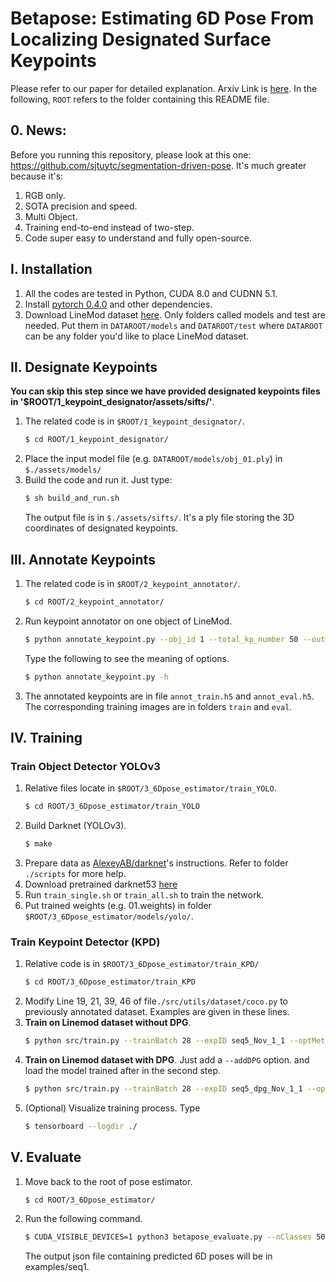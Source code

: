 #	Betapose: Estimating 6D Pose From Localizing Designated Surface Keypoints
Please refer to our paper for detailed explanation. Arxiv Link is [here](https://arxiv.org/abs/1812.01387).
In the following, `ROOT` refers to the folder containing this README file.
## 0. News:
   Before you running this repository, please look at this one: https://github.com/sjtuytc/segmentation-driven-pose.
   It's much greater because it's:
   1. RGB only.
   2. SOTA precision and speed.
   3. Multi Object.
   4. Training end-to-end instead of two-step.
   5. Code super easy to understand and fully open-source.
## Ⅰ. Installation
1. All the codes are tested in Python, CUDA 8.0 and CUDNN 5.1.
2. Install [pytorch 0.4.0](https://github.com/pytorch/pytorch) and other dependencies.
3. Download LineMod dataset [here](http://ptak.felk.cvut.cz/6DB/public/datasets/hinterstoisser/). Only folders called models and test are needed. Put them in `DATAROOT/models` and `DATAROOT/test` where `DATAROOT` can be any folder you'd like to place LineMod dataset.
## Ⅱ. Designate Keypoints
**You can skip this step since we have provided designated keypoints files in '$ROOT/1_keypoint_designator/assets/sifts/'**.
1. The related code is in `$ROOT/1_keypoint_designator/`.
	```bash
	$ cd ROOT/1_keypoint_designator/
    ```
 2. Place the input model file (e.g. `DATAROOT/models/obj_01.ply`) in `$./assets/models/` 
 3. Build the code and run it. Just type:
 	```bash
	$ sh build_and_run.sh
	```
	The output file is in `$./assets/sifts/`. It's a ply file storing the 3D coordinates of designated keypoints.
## Ⅲ. Annotate Keypoints
1. The related code is in `$ROOT/2_keypoint_annotator/`.
	```bash
	$ cd ROOT/2_keypoint_annotator/
	```
2. Run keypoint annotator on one object of LineMod.
	```bash
	$ python annotate_keypoint.py --obj_id 1 --total_kp_number 50 --output_base ROOT/3_6Dpose_estimator/data --sixd_base DATAROOT
	```
	Type the following to see the meaning of options.
	```bash
	$ python annotate_keypoint.py -h
	```	
3. The annotated keypoints are in file `annot_train.h5` and `annot_eval.h5`. The corresponding training images are in folders `train` and `eval`.
## Ⅳ. Training
### Train Object Detector YOLOv3
1. Relative files locate in `$ROOT/3_6Dpose_estimator/train_YOLO`.
	```bash
	$ cd ROOT/3_6Dpose_estimator/train_YOLO
	```
2. Build Darknet (YOLOv3).
	```bash
	$ make
	```	
3. Prepare data as [AlexeyAB/darknet](https://github.com/AlexeyAB/darknet)'s instructions. Refer to folder `./scripts` for more help.
4. Download pretrained darknet53 [here](http://pjreddie.com/media/files/darknet53.conv.74)
5. Run `train_single.sh` or `train_all.sh` to train the network. 
6. Put trained weights (e.g. 01.weights) in folder `$ROOT/3_6Dpose_estimator/models/yolo/`.
### Train Keypoint Detector (KPD)
1.  Relative code is in `$ROOT/3_6Dpose_estimator/train_KPD/`
	```bash
	$ cd ROOT/3_6Dpose_estimator/train_KPD
	```
3. Modify Line 19, 21, 39, 46 of file`./src/utils/dataset/coco.py` to previously annotated dataset. Examples are given in these lines.
2. **Train on Linemod dataset without DPG**. 
	```bash
	$ python src/train.py --trainBatch 28 --expID seq5_Nov_1_1 --optMethod adam
	```
3. **Train on Linemod dataset with DPG**.  Just add a `--addDPG` option. and load the model trained after in the second step.
	```bash
	$ python src/train.py --trainBatch 28 --expID seq5_dpg_Nov_1_1 --optMethod adam --loadModel ./exp/coco/seq5_Nov_1_1/model_100.pkl --addDPG
	```
5. (Optional) Visualize training process. Type
	```bash
	$ tensorboard --logdir ./
	```

## Ⅴ. Evaluate
1.  Move back to the root of pose estimator.
	```bash
	$ cd ROOT/3_6Dpose_estimator/
	``` 
2. Run the following command.

	```bash
	$ CUDA_VISIBLE_DEVICES=1 python3 betapose_evaluate.py --nClasses 50 --indir /01/eval --outdir examples/seq1 --sp --profile
	```
	The output json file containing predicted 6D poses will be in examples/seq1.
